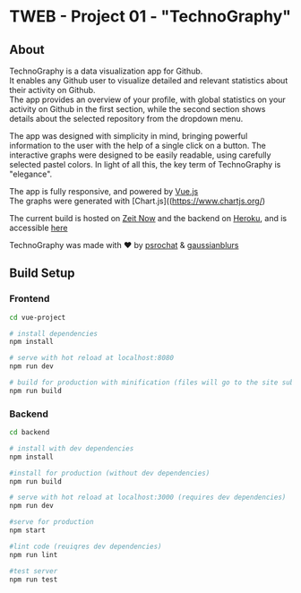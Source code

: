 # TWEB - Project 01 - "TechnoGraphy"

## About

TechnoGraphy is a data visualization app for Github.   
It enables any Github user to visualize detailed and relevant statistics about their activity on Github.   
The app provides an overview of your profile, with global statistics on your activity on Github in the first section, while the second section shows details about the selected repository from the dropdown menu.

The app was designed with simplicity in mind, bringing powerful information to the user with the help of a single click on a button. The interactive graphs were designed to be easily readable, using carefully selected pastel colors. In light of
all this, the key term of TechnoGraphy is "elegance".  

The app is fully responsive, and powered by [Vue.js](https://vuejs.org/)   
The graphs were generated with [Chart.js]((https://www.chartjs.org/)

The current build is hosted on [Zeit Now](https://zeit.co/now) and the backend on [Heroku](https://www.heroku.com/), and is accessible [here](https://technography-cimyyttbvv.now.sh/)

TechnoGraphy was made with ❤ by [psrochat](https://github.com/psrochat) & [gaussianblurs](https://github.com/gaussianblurs)

## Build Setup

### Frontend
``` bash
cd vue-project

# install dependencies
npm install

# serve with hot reload at localhost:8080
npm run dev

# build for production with minification (files will go to the site subfolder of the root directory)
npm run build
```

### Backend
``` bash
cd backend

# install with dev dependencies
npm install

#install for production (without dev dependencies)
npm run build

# serve with hot reload at localhost:3000 (requires dev dependencies)
npm run dev

#serve for production
npm start

#lint code (reuiqres dev dependencies)
npm run lint

#test server
npm run test

```
